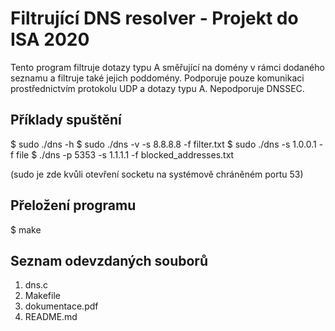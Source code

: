 # Filtrující DNS resolver - Projekt do ISA 2020
Tento program filtruje dotazy typu A směřující na domény v rámci dodaného seznamu a filtruje také jejich poddomény. Podporuje pouze komunikaci prostřednictvím protokolu UDP a dotazy typu A. Nepodporuje DNSSEC.

## Příklady spuštění

$ sudo ./dns -h
$ sudo ./dns -v -s 8.8.8.8 -f filter.txt
$ sudo ./dns -s 1.0.0.1 -f file
$ ./dns -p 5353 -s 1.1.1.1 -f blocked_addresses.txt

(sudo je zde kvůli otevření socketu na systémově chráněném portu 53)

## Přeložení programu

$ make

## Seznam odevzdaných souborů
1. dns.c
2. Makefile
3. dokumentace.pdf
4. README.md